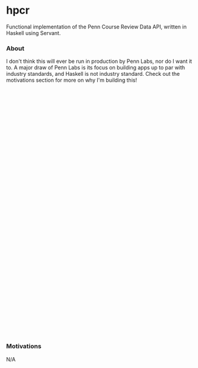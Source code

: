 # hpcr
Functional implementation of the Penn Course Review Data API, written in Haskell using Servant.

### About

I don't think this will ever be run in production by Penn Labs, nor do I want it to. A major draw of Penn Labs is its focus on building apps up to par with industry standards, and Haskell is not industry standard. Check out the motivations section for more on why I'm building this!

<br />
<br />
<br />
<br />
<br />
<br />
<br />
<br />
<br />
<br />
<br />
<br />
<br />
<br />
<br />
<br />
<br />
<br />
<br />
<br />
<br />
<br />
<br />
<br />
<br />
<br />
<br />
<br />
<br />
<br />
<br />
<br />
<br />
<br />
<br />
<br />
<br />
<br />
<br />


### Motivations

N/A
